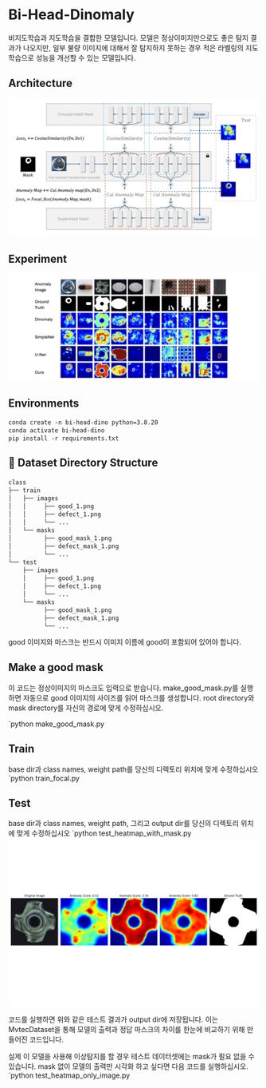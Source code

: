 # Bi-Head-Dinomaly
비지도학습과 지도학습을 결합한 모델입니다. 모델은 정상이미지만으로도 좋은 탐지 결과가 나오지만, 일부 불량 이미지에 대해서 잘 탐지하지 못하는 경우 적은 라벨링의 지도학습으로 성능을 개선할 수 있는 모델입니다.


## Architecture
![Example Image](architecture.png)

## Experiment
![Example Image](experiment.png)


## Environments
```
conda create -n bi-head-dino python=3.8.20
conda activate bi-head-dino
pip install -r requirements.txt
```

## 📂 Dataset Directory Structure
```
class
├── train
│   ├── images
│   │     ├── good_1.png
│   │     ├── defect_1.png
│   │     └── ...
│   └── masks
│         ├── good_mask_1.png
│         ├── defect_mask_1.png
│         └── ...
└── test
    ├── images
    │     ├── good_1.png
    │     ├── defect_1.png
    │     └── ...
    └── masks
          ├── good_mask_1.png
          ├── defect_mask_1.png
          └── ...
```

good 이미지와 마스크는 반드시 이미지 이름에 good이 포함되어 있어야 합니다.

## Make a good mask
이 코드는 정상이미지의 마스크도 입력으로 받습니다.
make_good_mask.py를 실행하면 자동으로 good 이미지의 사이즈를 읽어 마스크를 생성합니다.
root directory와 mask directory를 자신의 경로에 맞게 수정하십시오.

`python make_good_mask.py

## Train
base dir과 class names, weight path를 당신의 디렉토리 위치에 맞게 수정하십시오
`python train_focal.py

## Test
base dir과 class names, weight path, 그리고 output dir를 당신의 디렉토리 위치에 맞게 수정하십시오
`python test_heatmap_with_mask.py
![Example Image](flip_001.png)

코드를 실행하면 위와 같은 테스트 결과가 output dir에 저장됩니다.
이는 MvtecDataset을 통해 모델의 출력과 정답 마스크의 차이를 한눈에 비교하기 위해 만들어진 코드입니다.

실제 이 모델을 사용해 이상탐지를 할 경우 테스트 데이터셋에는 mask가 필요 없을 수 있습니다.
mask 없이 모델의 출력만 시각화 하고 싶다면 다음 코드를 실행하십시오.
`python test_heatmap_only_image.py